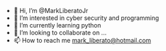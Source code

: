 - 👋 Hi, I’m @MarkLiberatoJr
- 👀 I’m interested in cyber security and programming
- 🌱 I’m currently learning python
- 💞️ I’m looking to collaborate on ...
- 📫 How to reach me mark_liberato@hotmail.com

<!---
MarkLiberatoJr/MarkLiberatoJr is a ✨ special ✨ repository because its `README.md` (this file) appears on your GitHub profile.
You can click the Preview link to take a look at your changes.
--->
